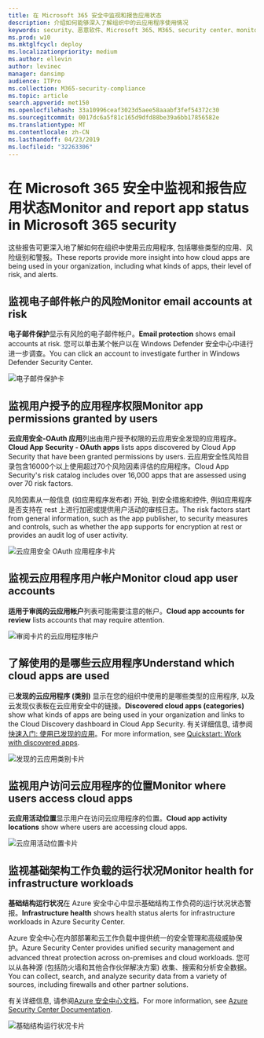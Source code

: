 ```yaml
---
title: 在 Microsoft 365 安全中监视和报告应用状态
description: 介绍如何能够深入了解组织中的云应用程序使用情况
keywords: security、恶意软件、Microsoft 365、M365、security center、monitor、report、apps
ms.prod: w10
ms.mktglfcycl: deploy
ms.localizationpriority: medium
ms.author: ellevin
author: levinec
manager: dansimp
audience: ITPro
ms.collection: M365-security-compliance
ms.topic: article
search.appverid: met150
ms.openlocfilehash: 33a10996ceaf3023d5aee58aaabf3fef54372c30
ms.sourcegitcommit: 0017dc6a5f81c165d9dfd88be39a6bb17856582e
ms.translationtype: MT
ms.contentlocale: zh-CN
ms.lasthandoff: 04/23/2019
ms.locfileid: "32263306"
---
```

# <a name="monitor-and-report-app-status-in-microsoft-365-security"></a><span data-ttu-id="8aaf0-104">在 Microsoft 365 安全中监视和报告应用状态</span><span class="sxs-lookup"><span data-stu-id="8aaf0-104">Monitor and report app status in Microsoft 365 security</span></span>


<span data-ttu-id="8aaf0-105">这些报告可更深入地了解如何在组织中使用云应用程序, 包括哪些类型的应用、风险级别和警报。</span><span class="sxs-lookup"><span data-stu-id="8aaf0-105">These reports provide more insight into how cloud apps are being used in your organization, including what kinds of apps, their level of risk, and alerts.</span></span>

## <a name="monitor-email-accounts-at-risk"></a><span data-ttu-id="8aaf0-106">监视电子邮件帐户的风险</span><span class="sxs-lookup"><span data-stu-id="8aaf0-106">Monitor email accounts at risk</span></span>

<span data-ttu-id="8aaf0-107">**电子邮件保护**显示有风险的电子邮件帐户。</span><span class="sxs-lookup"><span data-stu-id="8aaf0-107">**Email protection** shows email accounts at risk.</span></span> <span data-ttu-id="8aaf0-108">您可以单击某个帐户以在 Windows Defender 安全中心中进行进一步调查。</span><span class="sxs-lookup"><span data-stu-id="8aaf0-108">You can click an account to investigate further in Windows Defender Security Center.</span></span>

![电子邮件保护卡](./media/security-docs/email-protection.png)

## <a name="monitor-app-permissions-granted-by-users"></a><span data-ttu-id="8aaf0-110">监视用户授予的应用程序权限</span><span class="sxs-lookup"><span data-stu-id="8aaf0-110">Monitor app permissions granted by users</span></span>

<span data-ttu-id="8aaf0-111">**云应用安全-OAuth 应用**列出由用户授予权限的云应用安全发现的应用程序。</span><span class="sxs-lookup"><span data-stu-id="8aaf0-111">**Cloud App Security - OAuth apps** lists apps discovered by Cloud App Security that have been granted permissions by users.</span></span> <span data-ttu-id="8aaf0-112">云应用安全性风险目录包含16000个以上使用超过70个风险因素评估的应用程序。</span><span class="sxs-lookup"><span data-stu-id="8aaf0-112">Cloud App Security's risk catalog includes over 16,000 apps that are assessed using over 70 risk factors.</span></span>

<span data-ttu-id="8aaf0-113">风险因素从一般信息 (如应用程序发布者) 开始, 到安全措施和控件, 例如应用程序是否支持在 rest 上进行加密或提供用户活动的审核日志。</span><span class="sxs-lookup"><span data-stu-id="8aaf0-113">The risk factors start from general information, such as the app publisher, to security measures and controls, such as whether the app supports for encryption at rest or provides an audit log of user activity.</span></span>

![云应用安全 OAuth 应用程序卡片](./media/security-docs/cloud-app-security-oauth-apps.png)

## <a name="monitor-cloud-app-user-accounts"></a><span data-ttu-id="8aaf0-115">监视云应用程序用户帐户</span><span class="sxs-lookup"><span data-stu-id="8aaf0-115">Monitor cloud app user accounts</span></span>

<span data-ttu-id="8aaf0-116">**适用于审阅的云应用帐户**列表可能需要注意的帐户。</span><span class="sxs-lookup"><span data-stu-id="8aaf0-116">**Cloud app accounts for review** lists accounts that may require attention.</span></span>

![审阅卡片的云应用程序帐户](./media/security-docs/cloud-app-accounts-for-review.png)

## <a name="understand-which-cloud-apps-are-used"></a><span data-ttu-id="8aaf0-118">了解使用的是哪些云应用程序</span><span class="sxs-lookup"><span data-stu-id="8aaf0-118">Understand which cloud apps are used</span></span>

<span data-ttu-id="8aaf0-119">已**发现的云应用程序 (类别)** 显示在您的组织中使用的是哪些类型的应用程序, 以及云发现仪表板在云应用安全中的链接。</span><span class="sxs-lookup"><span data-stu-id="8aaf0-119">**Discovered cloud apps (categories)** show what kinds of apps are being used in your organization and links to the Cloud Discovery dashboard in Cloud App Security.</span></span> <span data-ttu-id="8aaf0-120">有关详细信息, 请参阅[快速入门: 使用已发现的应用](https://docs.microsoft.com/cloud-app-security/discovered-apps)。</span><span class="sxs-lookup"><span data-stu-id="8aaf0-120">For more information, see [Quickstart: Work with discovered apps](https://docs.microsoft.com/cloud-app-security/discovered-apps).</span></span>  

![发现的云应用类别卡片](./media/security-docs/discovered-cloud-apps-categories.png)

## <a name="monitor-where-users-access-cloud-apps"></a><span data-ttu-id="8aaf0-122">监视用户访问云应用程序的位置</span><span class="sxs-lookup"><span data-stu-id="8aaf0-122">Monitor where users access cloud apps</span></span>

<span data-ttu-id="8aaf0-123">**云应用活动位置**显示用户在访问云应用程序的位置。</span><span class="sxs-lookup"><span data-stu-id="8aaf0-123">**Cloud app activity locations** show where users are accessing cloud apps.</span></span>

![云应用活动位置卡片](./media/security-docs/cloud-app-activity-locations.png)

## <a name="monitor-health-for-infrastructure-workloads"></a><span data-ttu-id="8aaf0-125">监视基础架构工作负载的运行状况</span><span class="sxs-lookup"><span data-stu-id="8aaf0-125">Monitor health for infrastructure workloads</span></span>

<span data-ttu-id="8aaf0-126">**基础结构运行状况**在 Azure 安全中心中显示基础结构工作负荷的运行状况状态警报。</span><span class="sxs-lookup"><span data-stu-id="8aaf0-126">**Infrastructure health** shows health status alerts for infrastructure workloads in Azure Security Center.</span></span>

<span data-ttu-id="8aaf0-127">Azure 安全中心在内部部署和云工作负载中提供统一的安全管理和高级威胁保护。</span><span class="sxs-lookup"><span data-stu-id="8aaf0-127">Azure Security Center provides unified security management and advanced threat protection across on-premises and cloud workloads.</span></span> <span data-ttu-id="8aaf0-128">您可以从各种源 (包括防火墙和其他合作伙伴解决方案) 收集、搜索和分析安全数据。</span><span class="sxs-lookup"><span data-stu-id="8aaf0-128">You can collect, search, and analyze security data from a variety of sources, including firewalls and other partner solutions.</span></span>

<span data-ttu-id="8aaf0-129">有关详细信息, 请参阅[Azure 安全中心文档](https://docs.microsoft.com/azure/security-center/)。</span><span class="sxs-lookup"><span data-stu-id="8aaf0-129">For more information, see [Azure Security Center Documentation](https://docs.microsoft.com/azure/security-center/).</span></span>

![基础结构运行状况卡片](./media/security-docs/infrastructure-health.png)
